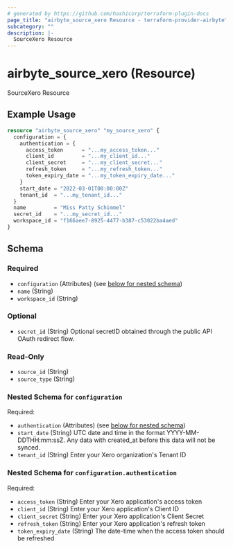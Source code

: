 ```yaml
---
# generated by https://github.com/hashicorp/terraform-plugin-docs
page_title: "airbyte_source_xero Resource - terraform-provider-airbyte"
subcategory: ""
description: |-
  SourceXero Resource
---
```


# airbyte_source_xero (Resource)

SourceXero Resource

## Example Usage

```terraform
resource "airbyte_source_xero" "my_source_xero" {
  configuration = {
    authentication = {
      access_token      = "...my_access_token..."
      client_id         = "...my_client_id..."
      client_secret     = "...my_client_secret..."
      refresh_token     = "...my_refresh_token..."
      token_expiry_date = "...my_token_expiry_date..."
    }
    start_date = "2022-03-01T00:00:00Z"
    tenant_id  = "...my_tenant_id..."
  }
  name         = "Miss Patty Schimmel"
  secret_id    = "...my_secret_id..."
  workspace_id = "f166aee7-8925-4477-b387-c53022ba4aed"
}
```

<!-- schema generated by tfplugindocs -->
## Schema

### Required

- `configuration` (Attributes) (see [below for nested schema](#nestedatt--configuration))
- `name` (String)
- `workspace_id` (String)

### Optional

- `secret_id` (String) Optional secretID obtained through the public API OAuth redirect flow.

### Read-Only

- `source_id` (String)
- `source_type` (String)

<a id="nestedatt--configuration"></a>
### Nested Schema for `configuration`

Required:

- `authentication` (Attributes) (see [below for nested schema](#nestedatt--configuration--authentication))
- `start_date` (String) UTC date and time in the format YYYY-MM-DDTHH:mm:ssZ. Any data with created_at before this data will not be synced.
- `tenant_id` (String) Enter your Xero organization's Tenant ID

<a id="nestedatt--configuration--authentication"></a>
### Nested Schema for `configuration.authentication`

Required:

- `access_token` (String) Enter your Xero application's access token
- `client_id` (String) Enter your Xero application's Client ID
- `client_secret` (String) Enter your Xero application's Client Secret
- `refresh_token` (String) Enter your Xero application's refresh token
- `token_expiry_date` (String) The date-time when the access token should be refreshed


